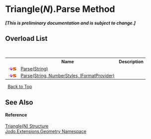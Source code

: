 # Triangle(*N*).Parse Method 
 _**\[This is preliminary documentation and is subject to change.\]**_


## Overload List
&nbsp;<table><tr><th></th><th>Name</th><th>Description</th></tr><tr><td>![Public method](media/pubmethod.gif "Public method")![Static member](media/static.gif "Static member")</td><td><a href="M_Jodo_Extensions_Geometry_Triangle_1_Parse">Parse(String)</a></td><td /></tr><tr><td>![Public method](media/pubmethod.gif "Public method")![Static member](media/static.gif "Static member")</td><td><a href="M_Jodo_Extensions_Geometry_Triangle_1_Parse_1">Parse(String, NumberStyles, IFormatProvider)</a></td><td /></tr></table>&nbsp;
<a href="#triangle(*n*).parse-method">Back to Top</a>

## See Also


#### Reference
<a href="T_Jodo_Extensions_Geometry_Triangle_1">Triangle(N) Structure</a><br /><a href="N_Jodo_Extensions_Geometry">Jodo.Extensions.Geometry Namespace</a><br />